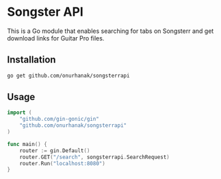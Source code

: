 # Songster API

This is a Go module that enables searching for tabs on Songsterr and get download links for Guitar Pro files.

## Installation

```bash
go get github.com/onurhanak/songsterrapi
```

## Usage

```go
import (
	"github.com/gin-gonic/gin"
	"github.com/onurhanak/songsterrapi"
)

func main() {
	router := gin.Default()
	router.GET("/search", songsterrapi.SearchRequest)
	router.Run("localhost:8080")
}
```
